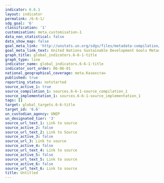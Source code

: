 ```yaml
---
indicator: 6.6.1
layout: indicator
permalink: /6-6-1/
sdg_goal: '6'
classification: '1'
customisation: meta.customisation-1
data_non_statistical: false
data_show_map: false
goal_meta_link: 'http://unstats.un.org/sdgs/files/metadata-compilation/Metadata-Goal-6.pdf'
goal_meta_link_text: United Nations Sustainable Development Goals Metadata (pdf 428kB)
graph_title: global_indicators.6-6-1-title
graph_type: line
indicator_name: global_indicators.6-6-1-title
indicator_sort_order: 06-06-01
national_geographical_coverage: meta.Казахстан
published: true
reporting_status: notstarted
source_active_1: true
source_compilation_1: sources.6-6-1-source_compilation_1
source_implementation_1: sources.6-6-1-source_implementation_1
tags: []
target: global_targets.6-6-title
target_id: '6.6'
un_custodian_agency: UNEP
un_designated_tier: '3'
source_url_text_1: Link to source
source_active_2: false
source_url_text_2: Link to Source
source_active_3: false
source_url_3: Link to source
source_active_4: false
source_url_text_4: Link to source
source_active_5: false
source_url_text_5: Link to source
source_active_6: false
source_url_text_6: Link to source
title: Untitled
---
```

